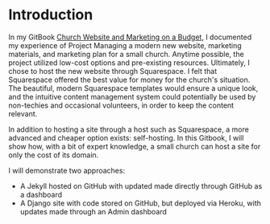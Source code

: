 # Introduction

In my GitBook [Church Website and Marketing on a Budget](http://katherinemichel.gitbooks.io/church-website-and-marketing-on-a-budget/details), I documented my experience of Project Managing a modern new website, marketing materials, and marketing plan for a small church. Anytime possible, the project utilized low-cost options and pre-existing resources. Ultimately, I chose to host the new website through Squarespace. I felt that Squarespace offered the best value for money for the church's situation. The beautiful, modern Squarespace templates would ensure a unique look, and the intuitive content management system could potentially be used by non-techies and occasional volunteers, in order to keep the content relevant.

In addition to hosting a site through a host such as Squarespace, a more advanced and cheaper option exists: self-hosting. In this Gitbook, I will show how, with a bit of expert knowledge, a small church can host a site for only the cost of its domain. 

I will demonstrate two approaches:
* A Jekyll hosted on GitHub with updated made directly through GitHub as a dashboard
* A Django site with code stored on GitHub, but deployed via Heroku, with updates made through an Admin dashboard








